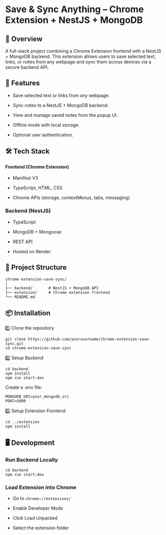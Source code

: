 # Save & Sync Anything – Chrome Extension + NestJS + MongoDB

## 📌 Overview

A full-stack project combining a Chrome Extension frontend with a NestJS + MongoDB backend.
This extension allows users to save selected text, links, or notes from any webpage and sync them across devices via a secure backend API.

## 🚀 Features

- Save selected text or links from any webpage.

- Sync notes to a NestJS + MongoDB backend.

- View and manage saved notes from the popup UI.

- Offline mode with local storage.

- Optional user authentication.

## 🛠 Tech Stack

#### Frontend (Chrome Extension)

- Manifest V3

- TypeScript, HTML, CSS

- Chrome APIs (storage, contextMenus, tabs, messaging)

### Backend (NestJS)

- TypeScript

- MongoDB + Mongoose

- REST API

- Hosted on Render

## 📂 Project Structure
```
chrome-extension-save-sync/
│
├── backend/       # NestJS + MongoDB API
├── extension/     # Chrome extension frontend
└── README.md
```

## 📦 Installation
1️⃣ Clone the repository
```
git clone https://github.com/yourusername/chrome-extension-save-sync.git
cd chrome-extension-save-sync
```

2️⃣ Setup Backend
```
cd backend
npm install
npm run start:dev
```

Create a .env file:
```
MONGODB_URI=your_mongodb_uri
PORT=5000
```

3️⃣ Setup Extension Frontend
```
cd ../extension
npm install
```

## 🖥 Development
### Run Backend Locally
```
cd backend
npm run start:dev
```
### Load Extension into Chrome

- Go to `chrome://extensions/`

- Enable Developer Mode

- Click Load Unpacked

- Select the extension folder
